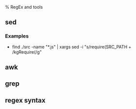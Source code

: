 % RegEx and tools

<link id="linkstyle" rel='stylesheet' href='css/markdown.css'/>

## sed ##

### Examples ###

* find ./src -name "*.js" | xargs sed -i "s/require(SRC_PATH + /kgRequire(/g"

## awk ##

## grep ##

## regex syntax ##


